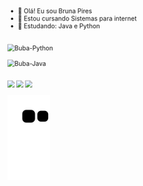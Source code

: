 - 👋 Olá! Eu sou Bruna Pires
- 👀 Estou cursando Sistemas para internet
- 🌱 Estudando: Java e Python

<div style="display: inline_block"><br>
  <img align="center" alt="Buba-Python" height="30" width="90" src="https://img.shields.io/badge/Python-14354C?style=for-the-badge&logo=python&logoColor=white">
</div>

<div style="display: inline_block"><br>
  <img align="center" alt="Buba-Java" height="30" width="90" src="https://img.shields.io/badge/Java-ED8B00?style=for-the-badge&logo=java&logoColor=white">
</div>

##

<div> 
  <a href="https://www.instagram.com/bubapigmeu/" target="_blank"><img src="https://img.shields.io/badge/-Instagram-%23E4405F?style=for-the-badge&logo=instagram&logoColor=white" target="_blank"></a> 
  <a href = "mailto:bruna.gpires@hotmail.com"><img src="https://img.shields.io/badge/-Gmail-%23333?style=for-the-badge&logo=gmail&logoColor=white" target="_blank"></a>
  <a href="linkedin.com/in/bruna-pires-3117991a3" target="_blank"><img src="https://img.shields.io/badge/-LinkedIn-%230077B5?style=for-the-badge&logo=linkedin&logoColor=white" target="_blank"></a> 

![Snake animation](https://github.com/BrunaGPires/BrunaGPires/blob/output/github-contribution-grid-snake.svg)
</div>

